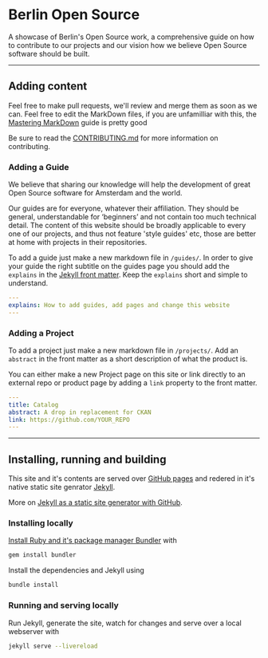 # Berlin Open Source

A showcase of Berlin's Open Source work, a comprehensive guide on how to contribute to our projects and our vision how we believe Open Source software should be built.

---

## Adding content

Feel free to make pull requests, we'll review and merge them as soon as we can. Feel free to edit the MarkDown files, if you are unfamilliar with this, the [Mastering MarkDown](https://guides.github.com/features/mastering-markdown/) guide is pretty good

Be sure to read the [CONTRIBUTING.md](CONTRIBUTING.md) for more information on contributing.

### Adding a Guide

We believe that sharing our knowledge will help the development of great Open Source software for Amsterdam and the world.

Our guides are for everyone, whatever their affiliation. They should be general, understandable for ‘beginners’ and not contain too much technical detail. The content of this website should be broadly applicable to every one of our projects, and thus not feature 'style guides' etc, those are better at home with projects in their repositories.

To add a guide just make a new markdown file in `/guides/`. In order to give your guide the right subtitle on the guides page you should add the `explains` in the [Jekyll front matter](https://jekyllrb.com/docs/frontmatter/). Keep the `explains` short and simple to understand.

```yaml
---
explains: How to add guides, add pages and change this website
---
```

### Adding a Project

To add a project just make a new markdown file in `/projects/`. Add an `abstract` in the front matter as a short description of what the product is. 

You can either make a new Project page on this site or link directly to an external repo or product page by adding a `link` property to the front matter.

```yaml
---
title: Catalog
abstract: A drop in replacement for CKAN
link: https://github.com/YOUR_REPO
---
```

---

## Installing, running and building

This site and it's contents are served over [GitHub pages](http://pages.github.com) and redered in it's native static site genrator [Jekyll](http://jekyllrb.com).

More on [Jekyll as a static site generator with GitHub](https://help.github.com/articles/using-jekyll-as-a-static-site-generator-with-github-pages/).

### Installing locally

[Install Ruby and it's package manager Bundler](https://help.github.com/articles/setting-up-your-github-pages-site-locally-with-jekyll/) with 

```bash
gem install bundler
```

Install the dependencies and Jekyll using 

```bash
bundle install
```

### Running and serving locally

Run Jekyll, generate the site, watch for changes and serve over a local webserver with 

```bash
jekyll serve --livereload
```
